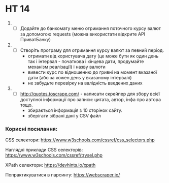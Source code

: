# HT 14
1. - [ ] Додайте до банкомату меню отримання поточного курсу валют за допомогою requests (можна використати відкрите API ПриватБанку)

2. - [ ] Створіть програму для отримання курсу валют за певний період.
     - отримати від користувача дату (це може бути як один день так і інтервал - початкова і кінцева дати, продумайте механізм реалізації) і назву валюти
     - вивести курс по відношенню до гривні на момент вказаної дати (або за кожен день у вказаному інтервалі)
     - не забудьте перевірку на валідність введених даних

3. - [ ] http://quotes.toscrape.com/ - написати скрейпер для збору всієї доступної інформації про записи: цитата, автор, інфа про автора тощо.
     - збирається інформація з 10 сторінок сайту.
     - зберігати зібрані дані у CSV файл

### Корисні посилання:
CSS селектори: https://www.w3schools.com/cssref/css_selectors.php

Наглядні приклади CSS селекторів: https://www.w3schools.com/cssref/trysel.php

XPath селектори: https://devhints.io/xpath

Попрактикуватися в парсингу: https://webscraper.io/
